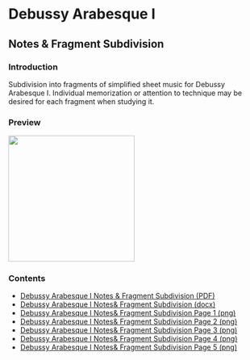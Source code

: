 Debussy Arabesque Ⅰ
===================

Notes & Fragment Subdivision
----------------------------

### Introduction

Subdivision into fragments of simplified sheet music for Debussy Arabesque Ⅰ. Individual memorization or attention to technique may be desired for each fragment when studying it.

### Preview

<img src="debussy-arabesque-1-notes-fragment-subdivision-preview.png" height="250" />

### Contents

- [Debussy Arabesque Ⅰ Notes & Fragment Subdivision (PDF)](debussy-arabesque-1-notes-fragment-subdivision.pdf)
- [Debussy Arabesque Ⅰ Notes& Fragment Subdivision (docx)](debussy-arabesque-1-notes-fragment-subdivision.docx)
- [Debussy Arabesque Ⅰ Notes& Fragment Subdivision Page 1 (png)](debussy-arabesque-1-notes-fragment-subdivision-page-1.png)
- [Debussy Arabesque Ⅰ Notes& Fragment Subdivision Page 2 (png)](debussy-arabesque-1-notes-fragment-subdivision-page-2.png)
- [Debussy Arabesque Ⅰ Notes& Fragment Subdivision Page 3 (png)](debussy-arabesque-1-notes-fragment-subdivision-page-3.png)
- [Debussy Arabesque Ⅰ Notes& Fragment Subdivision Page 4 (png)](debussy-arabesque-1-notes-fragment-subdivision-page-4.png)
- [Debussy Arabesque Ⅰ Notes& Fragment Subdivision Page 5 (png)](debussy-arabesque-1-notes-fragment-subdivision-page-5.png)

